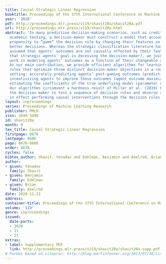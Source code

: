 ```yaml
---
title: Causal Strategic Linear Regression
booktitle: Proceedings of the 37th International Conference on Machine Learning
year: '2020'
pdf: http://proceedings.mlr.press/v119/shavit20a/shavit20a.pdf
url: http://proceedings.mlr.press/v119/shavit20a.html
abstract: 'In many predictive decision-making scenarios, such as credit scoring and
  academic testing, a decision-maker must construct a model that accounts for agents’
  propensity to “game” the decision rule by changing their features so as to receive
  better decisions. Whereas the strategic classification literature has previously
  assumed that agents’ outcomes are not causally affected by their features (and thus
  that strategic agents’ goal is deceiving the decision-maker), we join concurrent
  work in modeling agents’ outcomes as a function of their changeable attributes.
  As our main contribution, we provide efficient algorithms for learning decision
  rules that optimize three distinct decision-maker objectives in a realizable linear
  setting: accurately predicting agents’ post-gaming outcomes (prediction risk minimization),
  incentivizing agents to improve these outcomes (agent outcome maximization), and
  estimating the coefficients of the true underlying model (parameter estimation).
  Our algorithms circumvent a hardness result of Miller et al. (2019) by allowing
  the decision maker to test a sequence of decision rules and observe agents’ responses,
  in effect performing causal interventions through the decision rules.'
layout: inproceedings
series: Proceedings of Machine Learning Research
publisher: PMLR
issn: 2640-3498
id: shavit20a
month: 0
tex_title: Causal Strategic Linear Regression
firstpage: 8676
lastpage: 8686
page: 8676-8686
order: 8676
cycles: false
bibtex_author: Shavit, Yonadav and Edelman, Benjamin and Axelrod, Brian
author:
- given: Yonadav
  family: Shavit
- given: Benjamin
  family: Edelman
- given: Brian
  family: Axelrod
date: 2020-11-21
address: 
container-title: Proceedings of the 37th International Conference on Machine Learning
volume: '119'
genre: inproceedings
issued:
  date-parts:
  - 2020
  - 11
  - 21
extras:
- label: Supplementary PDF
  link: http://proceedings.mlr.press/v119/shavit20a/shavit20a-supp.pdf
# Format based on citeproc: http://blog.martinfenner.org/2013/07/30/citeproc-yaml-for-bibliographies/
---
```

